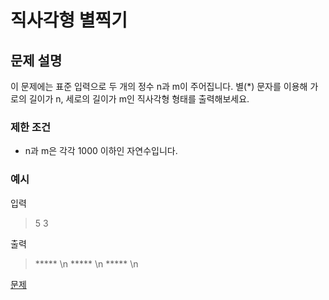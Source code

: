 # 직사각형 별찍기

## 문제 설명

이 문제에는 표준 입력으로 두 개의 정수 n과 m이 주어집니다.
별(\*) 문자를 이용해 가로의 길이가 n, 세로의 길이가 m인 직사각형 형태를 출력해보세요.

### 제한 조건

- n과 m은 각각 1000 이하인 자연수입니다.

### 예시

입력

> 5 3

출력

> \*\*\*\*\* \n
> \*\*\*\*\* \n
> \*\*\*\*\* \n

[문제](https://school.programmers.co.kr/learn/courses/30/lessons/12969)

